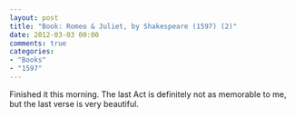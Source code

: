 ```yaml
---
layout: post
title: "Book: Romeo & Juliet, by Shakespeare (1597) (2)"
date: 2012-03-03 00:00
comments: true
categories:
- "Books"
- "1597"
---
```


Finished it this morning. The last Act is definitely not as
memorable to me, but the last verse is very beautiful.
